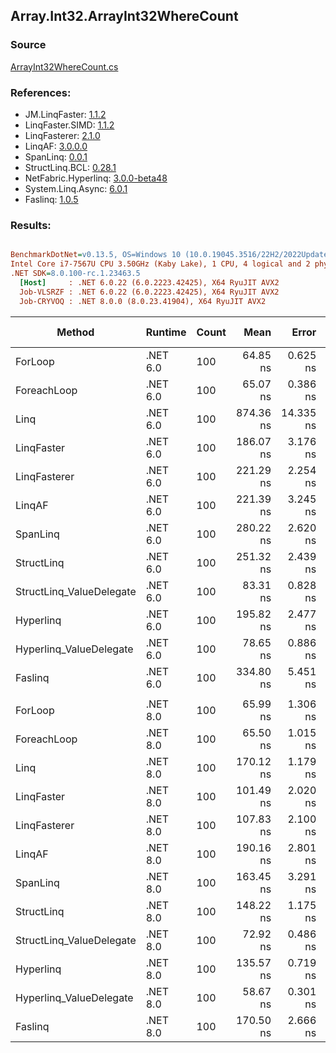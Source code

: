 ﻿## Array.Int32.ArrayInt32WhereCount

### Source
[ArrayInt32WhereCount.cs](../LinqBenchmarks/Array/Int32/ArrayInt32WhereCount.cs)

### References:
- JM.LinqFaster: [1.1.2](https://www.nuget.org/packages/JM.LinqFaster/1.1.2)
- LinqFaster.SIMD: [1.1.2](https://www.nuget.org/packages/LinqFaster.SIMD/1.0.3)
- LinqFasterer: [2.1.0](https://www.nuget.org/packages/LinqFasterer/2.1.0)
- LinqAF: [3.0.0.0](https://www.nuget.org/packages/LinqAF/3.0.0.0)
- SpanLinq: [0.0.1](https://www.nuget.org/packages/SpanLinq/0.0.1)
- StructLinq.BCL: [0.28.1](https://www.nuget.org/packages/StructLinq/0.28.1)
- NetFabric.Hyperlinq: [3.0.0-beta48](https://www.nuget.org/packages/NetFabric.Hyperlinq/3.0.0-beta48)
- System.Linq.Async: [6.0.1](https://www.nuget.org/packages/System.Linq.Async/6.0.1)
- Faslinq: [1.0.5](https://www.nuget.org/packages/Faslinq/1.0.5)

### Results:
``` ini

BenchmarkDotNet=v0.13.5, OS=Windows 10 (10.0.19045.3516/22H2/2022Update)
Intel Core i7-7567U CPU 3.50GHz (Kaby Lake), 1 CPU, 4 logical and 2 physical cores
.NET SDK=8.0.100-rc.1.23463.5
  [Host]     : .NET 6.0.22 (6.0.2223.42425), X64 RyuJIT AVX2
  Job-VLSRZF : .NET 6.0.22 (6.0.2223.42425), X64 RyuJIT AVX2
  Job-CRYVOQ : .NET 8.0.0 (8.0.23.41904), X64 RyuJIT AVX2


```
|                   Method |  Runtime | Count |      Mean |     Error |    StdDev |         Ratio | RatioSD |   Gen0 | Allocated | Alloc Ratio |
|------------------------- |--------- |------ |----------:|----------:|----------:|--------------:|--------:|-------:|----------:|------------:|
|                  ForLoop | .NET 6.0 |   100 |  64.85 ns |  0.625 ns |  0.554 ns |      baseline |         |      - |         - |          NA |
|              ForeachLoop | .NET 6.0 |   100 |  65.07 ns |  0.386 ns |  0.342 ns |  1.00x slower |   0.00x |      - |         - |          NA |
|                     Linq | .NET 6.0 |   100 | 874.36 ns | 14.335 ns | 14.721 ns | 13.51x slower |   0.22x | 0.0153 |      32 B |          NA |
|               LinqFaster | .NET 6.0 |   100 | 186.07 ns |  3.176 ns |  4.239 ns |  2.88x slower |   0.07x |      - |         - |          NA |
|             LinqFasterer | .NET 6.0 |   100 | 221.29 ns |  2.254 ns |  2.108 ns |  3.41x slower |   0.05x |      - |         - |          NA |
|                   LinqAF | .NET 6.0 |   100 | 221.39 ns |  3.245 ns |  3.333 ns |  3.42x slower |   0.07x |      - |         - |          NA |
|                 SpanLinq | .NET 6.0 |   100 | 280.22 ns |  2.620 ns |  2.046 ns |  4.32x slower |   0.05x |      - |         - |          NA |
|               StructLinq | .NET 6.0 |   100 | 251.32 ns |  2.439 ns |  2.162 ns |  3.88x slower |   0.04x | 0.0305 |      64 B |          NA |
| StructLinq_ValueDelegate | .NET 6.0 |   100 |  83.31 ns |  0.828 ns |  0.646 ns |  1.28x slower |   0.01x |      - |         - |          NA |
|                Hyperlinq | .NET 6.0 |   100 | 195.82 ns |  2.477 ns |  1.934 ns |  3.02x slower |   0.04x |      - |         - |          NA |
|  Hyperlinq_ValueDelegate | .NET 6.0 |   100 |  78.65 ns |  0.886 ns |  0.786 ns |  1.21x slower |   0.02x |      - |         - |          NA |
|                  Faslinq | .NET 6.0 |   100 | 334.80 ns |  5.451 ns |  4.255 ns |  5.16x slower |   0.09x | 0.2027 |     424 B |          NA |
|                          |          |       |           |           |           |               |         |        |           |             |
|                  ForLoop | .NET 8.0 |   100 |  65.99 ns |  1.306 ns |  1.504 ns |      baseline |         |      - |         - |          NA |
|              ForeachLoop | .NET 8.0 |   100 |  65.50 ns |  1.015 ns |  1.086 ns |  1.01x faster |   0.03x |      - |         - |          NA |
|                     Linq | .NET 8.0 |   100 | 170.12 ns |  1.179 ns |  0.985 ns |  2.56x slower |   0.06x | 0.0153 |      32 B |          NA |
|               LinqFaster | .NET 8.0 |   100 | 101.49 ns |  2.020 ns |  1.791 ns |  1.53x slower |   0.05x |      - |         - |          NA |
|             LinqFasterer | .NET 8.0 |   100 | 107.83 ns |  2.100 ns |  2.579 ns |  1.64x slower |   0.07x |      - |         - |          NA |
|                   LinqAF | .NET 8.0 |   100 | 190.16 ns |  2.801 ns |  2.339 ns |  2.86x slower |   0.09x |      - |         - |          NA |
|                 SpanLinq | .NET 8.0 |   100 | 163.45 ns |  3.291 ns |  5.589 ns |  2.47x slower |   0.08x |      - |         - |          NA |
|               StructLinq | .NET 8.0 |   100 | 148.22 ns |  1.175 ns |  1.042 ns |  2.23x slower |   0.06x | 0.0305 |      64 B |          NA |
| StructLinq_ValueDelegate | .NET 8.0 |   100 |  72.92 ns |  0.486 ns |  0.406 ns |  1.10x slower |   0.03x |      - |         - |          NA |
|                Hyperlinq | .NET 8.0 |   100 | 135.57 ns |  0.719 ns |  0.601 ns |  2.04x slower |   0.05x |      - |         - |          NA |
|  Hyperlinq_ValueDelegate | .NET 8.0 |   100 |  58.67 ns |  0.301 ns |  0.251 ns |  1.13x faster |   0.03x |      - |         - |          NA |
|                  Faslinq | .NET 8.0 |   100 | 170.50 ns |  2.666 ns |  3.071 ns |  2.58x slower |   0.06x | 0.2027 |     424 B |          NA |
